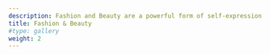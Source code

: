 ```yaml
---
description: Fashion and Beauty are a powerful form of self-expression. This category documents style through inspiring shots of street fashion, skincare products, avant-garde editorial photographs, and more.
title: Fashion & Beauty
#type: gallery
weight: 2
---
```

